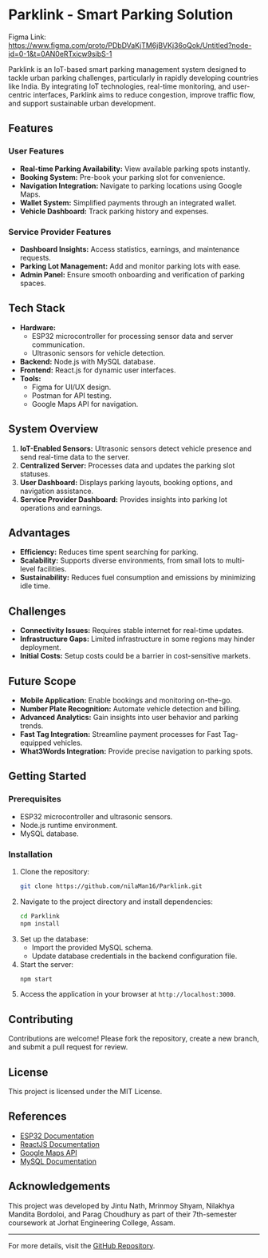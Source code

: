 # Parklink - Smart Parking Solution

Figma Link: https://www.figma.com/proto/PDbDVaKjTM6jBVKj36oQok/Untitled?node-id=0-1&t=0AN0eRTxicw9sibS-1

Parklink is an IoT-based smart parking management system designed to tackle urban parking challenges, particularly in rapidly developing countries like India. By integrating IoT technologies, real-time monitoring, and user-centric interfaces, Parklink aims to reduce congestion, improve traffic flow, and support sustainable urban development.

## Features

### User Features
- **Real-time Parking Availability:** View available parking spots instantly.
- **Booking System:** Pre-book your parking slot for convenience.
- **Navigation Integration:** Navigate to parking locations using Google Maps.
- **Wallet System:** Simplified payments through an integrated wallet.
- **Vehicle Dashboard:** Track parking history and expenses.

### Service Provider Features
- **Dashboard Insights:** Access statistics, earnings, and maintenance requests.
- **Parking Lot Management:** Add and monitor parking lots with ease.
- **Admin Panel:** Ensure smooth onboarding and verification of parking spaces.

## Tech Stack
- **Hardware:**
  - ESP32 microcontroller for processing sensor data and server communication.
  - Ultrasonic sensors for vehicle detection.
- **Backend:** Node.js with MySQL database.
- **Frontend:** React.js for dynamic user interfaces.
- **Tools:**
  - Figma for UI/UX design.
  - Postman for API testing.
  - Google Maps API for navigation.

## System Overview
1. **IoT-Enabled Sensors:** Ultrasonic sensors detect vehicle presence and send real-time data to the server.
2. **Centralized Server:** Processes data and updates the parking slot statuses.
3. **User Dashboard:** Displays parking layouts, booking options, and navigation assistance.
4. **Service Provider Dashboard:** Provides insights into parking lot operations and earnings.

## Advantages
- **Efficiency:** Reduces time spent searching for parking.
- **Scalability:** Supports diverse environments, from small lots to multi-level facilities.
- **Sustainability:** Reduces fuel consumption and emissions by minimizing idle time.

## Challenges
- **Connectivity Issues:** Requires stable internet for real-time updates.
- **Infrastructure Gaps:** Limited infrastructure in some regions may hinder deployment.
- **Initial Costs:** Setup costs could be a barrier in cost-sensitive markets.

## Future Scope
- **Mobile Application:** Enable bookings and monitoring on-the-go.
- **Number Plate Recognition:** Automate vehicle detection and billing.
- **Advanced Analytics:** Gain insights into user behavior and parking trends.
- **Fast Tag Integration:** Streamline payment processes for Fast Tag-equipped vehicles.
- **What3Words Integration:** Provide precise navigation to parking spots.

## Getting Started

### Prerequisites
- ESP32 microcontroller and ultrasonic sensors.
- Node.js runtime environment.
- MySQL database.

### Installation
1. Clone the repository:
   ```bash
   git clone https://github.com/nilaMan16/Parklink.git
   ```
2. Navigate to the project directory and install dependencies:
   ```bash
   cd Parklink
   npm install
   ```
3. Set up the database:
   - Import the provided MySQL schema.
   - Update database credentials in the backend configuration file.
4. Start the server:
   ```bash
   npm start
   ```
5. Access the application in your browser at `http://localhost:3000`.

## Contributing
Contributions are welcome! Please fork the repository, create a new branch, and submit a pull request for review.

## License
This project is licensed under the MIT License.

## References
- [ESP32 Documentation](https://www.espressif.com/en/products/socs/esp32)
- [ReactJS Documentation](https://react.dev)
- [Google Maps API](https://developers.google.com/maps/documentation)
- [MySQL Documentation](https://dev.mysql.com/doc/)

## Acknowledgements
This project was developed by Jintu Nath, Mrinmoy Shyam, Nilakhya Mandita Bordoloi, and Parag Choudhury as part of their 7th-semester coursework at Jorhat Engineering College, Assam.

---
For more details, visit the [GitHub Repository](https://github.com/nilaMan16/Parklink).
